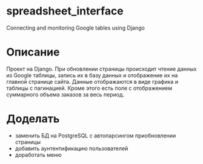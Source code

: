 # spreadsheet_interface
Connecting and monitoring Google tables using Django

# Описание

Проект на Django. При обновлении страницы происходит чтение данных из Google таблицы, запись их в базу данных и отображение их на главной странице сайта.
Данные отображаются в виде графика и таблицы с пагинацией. Кроме этого есть поле с отображением суммарного объема заказов за весь период.

# Доделать

- заменить БД на PostgreSQL с автопарсингом приобновлении страницы
- добавить аунтентификацию пользователей
- доработать меню




